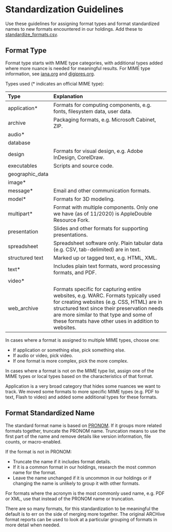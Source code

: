 ﻿# Standardization Guidelines

Use these guidelines for assigning format types and format standardized names to new formats encountered in our holdings. 
Add these to [standardize_formats.csv](standardize_formats.csv).


## Format Type
Format type starts with MIME type categories, with additional types added where more nuance is needed for meaningful results. 
For MIME type information, see [iana.org](https://www.iana.org/assignments/media-types/media-types.xhtml) 
and [digipres.org](https://www.digipres.org/formats/mime-types/).
 
Types used (* indicates an official MIME type):

| Type            |Explanation|
|:----------------|:----|
| application*    | Formats for computing components, e.g. fonts, filesystem data, user data.|
| archive         | Packaging formats, e.g. Microsoft Cabinet, ZIP.|
| audio*          ||
| database        ||
| design          | Formats for visual design, e.g. Adobe InDesign, CorelDraw.|
| executables     | Scripts and source code.|
| geographic_data ||
| image*          ||
| message*        | Email and other communication formats.|
| model*          | Formats for 3D modeling.|
| multipart*      | Format with multiple components. Only one we have (as of 11/2020) is AppleDouble Resource Fork.|
| presentation    | Slides and other formats for supporting presentations.|
| spreadsheet     | Spreadsheet software only. Plain tabular data (e.g. CSV, tab-delimited) are in text.
| structured text | Marked up or tagged text, e.g. HTML, XML.|
| text*           | Includes plain text formats, word processing formats, and PDF.|
| video*          ||
| web_archive     | Formats specific for capturing entire websites, e.g. WARC. Formats typically used for creating websites (e.g. CSS, HTML) are in structured text since their preservation needs are more similar to that type and some of these formats have other uses in addition to websites.|

In cases where a format is assigned to multiple MIME types, choose one:
* If application or something else, pick something else.
* If audio or video, pick video.
* If one format is more complex, pick the more complex.

In cases where a format is not on the MIME type list, assign one of the MIME types or local types based on the characteristics of that format.

Application is a very broad category that hides some nuances we want to track. 
We moved some formats to more specific MIME types (e.g. PDF to text, Flash to video) and added some additional types for these formats.

## Format Standardized Name
The standard format name is based on [PRONOM](https://www.nationalarchives.gov.uk/PRONOM/). 
If it groups more related formats together, truncate the PRONOM name. 
Truncation means to use the first part of the name and remove details like version information, file counts, or macro-enabled.

If the format is not in PRONOM:
* Truncate the name if it includes format details.
* If it is a common format in our holdings, research the most common name for the format.
* Leave the name unchanged if it is uncommon in our holdings or if changing the name is unlikely to group it with other formats.

For formats where the acronym is the most commonly used name, e.g. PDF or XML, use that instead of the PRONOM name or truncation.

There are so many formats, for this standardization to be meaningful the default is to err on the side of merging more together. 
The original ARCHive format reports can be used to look at a particular grouping of formats in more detail when needed.
